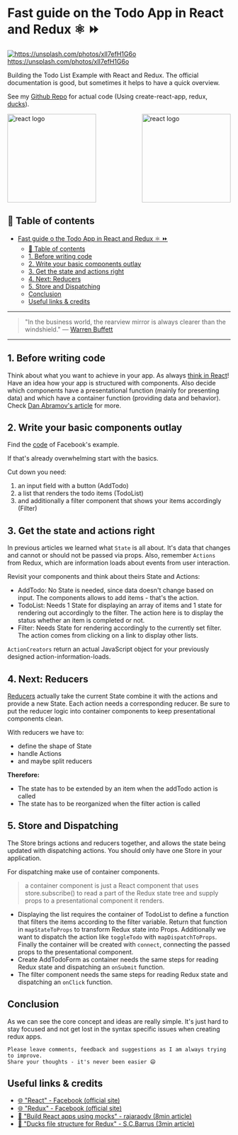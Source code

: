 # Fast guide on the Todo App in React and Redux ⚛ ⏩

[<img src="https://images.unsplash.com/1/work-station-straight-on-view.jpg?dpr=2&auto=format&fit=crop&w=767&h=511&q=80&cs=tinysrgb&crop=" alt="https://unsplash.com/photos/xII7efH1G6o">](https://unsplash.com/photos/xII7efH1G6o) https://unsplash.com/photos/xII7efH1G6o


Building the Todo List Example with React and Redux. The official documentation is good, but sometimes it helps to have a quick overview.

See my [Github Repo](https://github.com/DDCSLearning/reduxTodo) for actual code (Using create-react-app, redux, [ducks](https://github.com/erikras/ducks-modular-redux)).

<img src="https://raw.githubusercontent.com/reactjs/redux/master/logo/logo.png" alt="react logo" height="200" align="right"/>
<img src="https://facebook.github.io/react/img/logo.svg" alt="react logo" height="200"/>


## 📄 Table of contents


<!-- toc orderedList:0 depthFrom:1 depthTo:6 -->

* [Fast guide o the Todo App in React and Redux ⚛ ⏩](#fast-guide-o-the-todo-app-in-react-and-redux)
  * [📄 Table of contents](#table-of-contents)
  * [1. Before writing code](#1-before-writing-code)
  * [2. Write your basic components outlay](#2-write-your-basic-components-outlay)
  * [3. Get the state and actions right](#3-get-the-state-and-actions-right)
  * [4. Next: Reducers](#4-next-reducers)
  * [5. Store and Dispatching](#5-store-and-dispatching)
  * [Conclusion](#conclusion)
  * [Useful links & credits](#useful-links-credits)

<!-- tocstop -->


---

>"In the business world, the rearview mirror is always clearer than the windshield."
― [Warren Buffett](https://de.wikipedia.org/wiki/Warren_Buffett)

---


## 1. Before writing code

Think about what you want to achieve in your app.
As always [think in React](https://facebook.github.io/react/docs/thinking-in-react.html)! Have an idea how your app is structured with components. Also decide which components have a presentational function (mainly for presenting data) and which have a container function (providing data and behavior). Check [Dan Abramov's article](https://medium.com/@dan_abramov/smart-and-dumb-components-7ca2f9a7c7d0#.24ud80eei) for more.

## 2. Write your basic components outlay

Find the [code](http://redux.js.org/docs/basics/ExampleTodoList.html) of Facebook's example.

If that's already overwhelming start with the basics.

Cut down you need:
1. an input field with a button (AddTodo)
1. a list that renders the todo items (TodoList)
1. and additionally a filter component that shows your items accordingly (Filter)

## 3. Get the state and actions right
In previous articles we learned what `State` is all about. It's data that changes and cannot or should not be passed via props.
Also, remember `Actions` from Redux, which are information loads about events from user interaction.

Revisit your components and think about theirs State and Actions:
- AddTodo: No State is needed, since data doesn't change based on input. The components allows to add items - that's the action.
- TodoList: Needs 1 State for displaying an array of items and 1 state for rendering out accordingly to the filter. The action here is to display the status whether an item is completed or not.
- Filter: Needs State for rendering accordingly to the currently set filter. The action comes from clicking on a link to display other lists.

`ActionCreators` return an actual JavaScript object for your previously designed action-information-loads.


## 4. Next: Reducers

[Reducers](http://redux.js.org/docs/basics/Reducers.html) actually take the current State combine it with the actions and provide a new State.
Each action needs a corresponding reducer.
Be sure to put the reducer logic into container components to keep presentational components clean.

With reducers we have to:
- define the shape of State
- handle Actions
- and maybe split reducers

**Therefore:**

- The state has to be extended by an item when the addTodo action is called
- The state has to be reorganized when the filter action is called

## 5. Store and Dispatching

The Store brings actions and reducers together, and allows the state being updated with dispatching actions. You should only have one Store in your application.

For dispatching make use of container components.
>a container component is just a React component that uses store.subscribe() to read a part of the Redux state tree and supply props to a presentational component it renders.


- Displaying the list requires the container of TodoList to define a function that filters the items according to the filter variable. Return that function in `mapStateToProps` to transform Redux state into Props. Additionally we want to dispatch the action like `toggleTodo` with `mapDispatchToProps`. Finally the container will be created with `connect`, connecting the passed props to the presentational component.
- Create AddTodoForm as container needs the same steps for reading Redux state and dispatching an `onSubmit` function.
- The filter component needs the same steps for reading Redux state and dispatching an `onClick` function.

## Conclusion
As we can see the core concept and ideas are really simple. It's just hard to stay focused and not get lost in the syntax specific issues when creating redux apps.


```
Please leave comments, feedback and suggestions as I am always trying to improve.
Share your thoughts - it's never been easier 😄
```

## Useful links & credits
- [🌐 "React" - Facebook (official site)](https://facebook.github.io/react/)
- [🌐 "Redux" - Facebook (official site)](http://redux.js.org/)
- [📄 "Build React apps using mocks" - rajaraodv (8min article)](https://medium.com/@rajaraodv/step-by-step-guide-to-building-react-redux-apps-using-mocks-48ca0f47f9a#.nyiqb1biq)
- [📄 "Ducks file structure for Redux" - S.C.Barrus (3min article)](https://medium.com/@scbarrus/the-ducks-file-structure-for-redux-d63c41b7035c#.305a6da9k)

<!-- Written by Daniel Deutsch (deudan1010@gmail.com) -->
